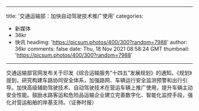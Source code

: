 
---
title: '交通运输部：加快自动驾驶技术推广使用'
categories: 
 - 新媒体
 - 36kr
 - 快讯
headimg: 'https://picsum.photos/400/300?random=7988'
author: 36kr
comments: false
date: Thu, 18 Nov 2021 08:58:24 GMT
thumbnail: 'https://picsum.photos/400/300?random=7988'
---

<div>   
交通运输部官网发布关于印发《综合运输服务“十四五”发展规划》的通知。《规划》提到，研究构建车路协同安全体系，加强路网、车辆运行安全监测预警和出行引导。加快高级辅助驾驶技术、自动驾驶技术在营运车辆上推广使用，提升车辆主动安全性能。鼓励水路客运和危险品运输企业建立完善数字化、智能化监控手段，强化对营运船舶的岸基支持。（证券时报）  
</div>
            